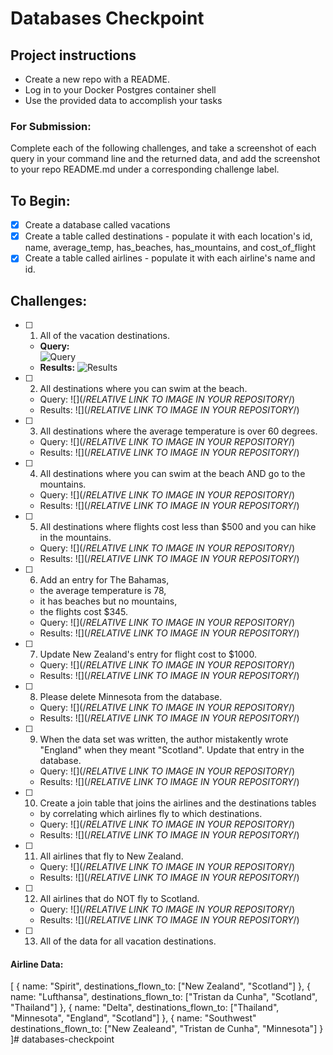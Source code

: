 # Databases Checkpoint

## Project instructions
- Create a new repo with a README.
- Log in to your Docker Postgres container shell
- Use the provided data to accomplish your tasks

### For Submission:
Complete each of the following challenges, and take a screenshot of each query in your command line and the returned data, and add the screenshot to your repo README.md under a corresponding challenge label.

## To Begin:
- [X] Create a database called vacations
- [X] Create a table called destinations
      - populate it with each location's id, name, average_temp, has_beaches, has_mountains, and cost_of_flight
- [X] Create a table called airlines
      - populate it with each airline's name and id.

## Challenges:
- [ ] 1. All of the vacation destinations.
  * **Query:** <br>
  ![Query](../assets/01q.png)
  * **Results:**
  ![Results](../assets/01r.png)

- [ ] 2. All destinations where you can swim at the beach.
  * Query: ![](/*RELATIVE LINK TO IMAGE IN YOUR REPOSITORY*/)
  * Results: ![](/*RELATIVE LINK TO IMAGE IN YOUR REPOSITORY*/)

- [ ] 3. All destinations where the average temperature is over 60 degrees.
  * Query: ![](/*RELATIVE LINK TO IMAGE IN YOUR REPOSITORY*/)
  * Results: ![](/*RELATIVE LINK TO IMAGE IN YOUR REPOSITORY*/)

- [ ] 4. All destinations where you can swim at the beach AND go to the mountains.
  * Query: ![](/*RELATIVE LINK TO IMAGE IN YOUR REPOSITORY*/)
  * Results: ![](/*RELATIVE LINK TO IMAGE IN YOUR REPOSITORY*/)

- [ ] 5. All destinations where flights cost less than $500 and you can hike in the mountains.
  * Query: ![](/*RELATIVE LINK TO IMAGE IN YOUR REPOSITORY*/)
  * Results: ![](/*RELATIVE LINK TO IMAGE IN YOUR REPOSITORY*/)

- [ ] 6. Add an entry for The Bahamas,
    * the average temperature is 78,
    * it has beaches but no mountains,
    * the flights cost $345.
  * Query: ![](/*RELATIVE LINK TO IMAGE IN YOUR REPOSITORY*/)
  * Results: ![](/*RELATIVE LINK TO IMAGE IN YOUR REPOSITORY*/)

- [ ] 7. Update New Zealand's entry for flight cost to $1000.
  * Query: ![](/*RELATIVE LINK TO IMAGE IN YOUR REPOSITORY*/)
  * Results: ![](/*RELATIVE LINK TO IMAGE IN YOUR REPOSITORY*/)

- [ ] 8. Please delete Minnesota from the database.
  * Query: ![](/*RELATIVE LINK TO IMAGE IN YOUR REPOSITORY*/)
  * Results: ![](/*RELATIVE LINK TO IMAGE IN YOUR REPOSITORY*/)

- [ ] 9. When the data set was written, the author mistakently wrote "England" when they meant "Scotland". Update that entry in the database.
  * Query: ![](/*RELATIVE LINK TO IMAGE IN YOUR REPOSITORY*/)
  * Results: ![](/*RELATIVE LINK TO IMAGE IN YOUR REPOSITORY*/)

- [ ] 10. Create a join table that joins the airlines and the destinations tables
    * by correlating which airlines fly to which destinations.
  * Query: ![](/*RELATIVE LINK TO IMAGE IN YOUR REPOSITORY*/)
  * Results: ![](/*RELATIVE LINK TO IMAGE IN YOUR REPOSITORY*/)

- [ ] 11. All airlines that fly to New Zealand.
  * Query: ![](/*RELATIVE LINK TO IMAGE IN YOUR REPOSITORY*/)
  * Results: ![](/*RELATIVE LINK TO IMAGE IN YOUR REPOSITORY*/)

- [ ] 12. All airlines that do NOT fly to Scotland.
  * Query: ![](/*RELATIVE LINK TO IMAGE IN YOUR REPOSITORY*/)
  * Results: ![](/*RELATIVE LINK TO IMAGE IN YOUR REPOSITORY*/)

- [ ] 13. All of the data for all vacation destinations.

#### Airline Data:

[
  {
    name: "Spirit",
    destinations_flown_to: ["New Zealand", "Scotland"]
  },
  {
    name: "Lufthansa",
    destinations_flown_to: ["Tristan da Cunha", "Scotland", "Thailand"]
  },
  {
    name: "Delta",
    destinations_flown_to: ["Thailand", "Minnesota", "England", "Scotland"]
  },
  {
    name: "Southwest"
    destinations_flown_to: ["New Zealeand", "Tristan de Cunha", "Minnesota"]
  }
]# databases-checkpoint
